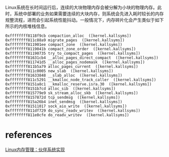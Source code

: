 
Linux系统在长时间运行后，连续的大块物理内存会被分解为小块的物理内存。此时，系统中部署的业务如果需要连续的大块内存，则系统会先进入耗时较长的内存规整流程，进而会引起系统性能抖动。一般情况下，内存碎片化会产生类似于如下所示的内核堆栈信息。


```
0xffffffff8118f9cb compaction_alloc  ([kernel.kallsyms])
0xffffffff811c88a9 migrate_pages  ([kernel.kallsyms])
0xffffffff811901ee compact_zone  ([kernel.kallsyms])
0xffffffff8119041b compact_zone_order  ([kernel.kallsyms])
0xffffffff81190735 try_to_compact_pages  ([kernel.kallsyms])
0xffffffff81631cb4 __alloc_pages_direct_compact  ([kernel.kallsyms])
0xffffffff811741d5 __alloc_pages_nodemask  ([kernel.kallsyms])
0xffffffff811b5a79 alloc_pages_current  ([kernel.kallsyms])
0xffffffff811c0005 new_slab  ([kernel.kallsyms])
0xffffffff81633848 __slab_alloc  ([kernel.kallsyms])
0xffffffff811c5291 __kmalloc_node_track_caller  ([kernel.kallsyms])
0xffffffff8151a8c1 __kmalloc_reserve.isra.30  ([kernel.kallsyms])
0xffffffff8151b7cd alloc_sib  ([kernel.kallsyms])
0xffffffff815779e9 sk_stream_alloc_skb  ([kernel.kallsyms])
0xffffffff8157872d tcp_sendmsg  ([kernel.kallsyms])
0xffffffff815a26b4 inet_sendmsg  ([kernel.kallsyms])
0xffffffff81511017 sock_aio_write  ([kernel.kallsyms])
0xffffffff811df729 do_sync_readv_writev  ([kernel.kallsyms])
0xffffffff811e0cfe do_readv_writev  ([kernel.kallsyms])
```


# references


[Linux内存管理：伙伴系统实现](https://zhuanlan.zhihu.com/p/258921453)   